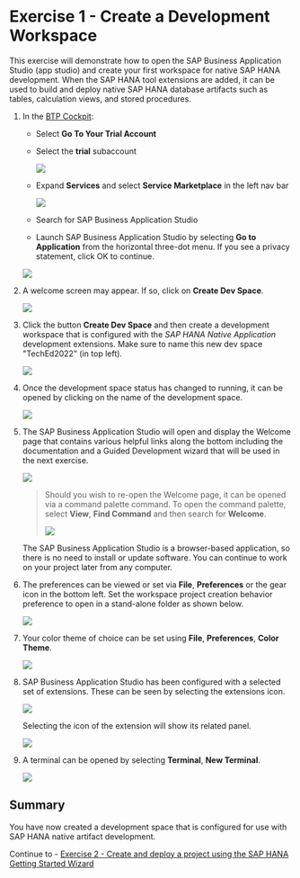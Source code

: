 # Exercise 1 - Create a Development Workspace

This exercise will demonstrate how to open the SAP Business Application Studio (app studio) and create your first workspace for native SAP HANA development.  When the SAP HANA tool extensions are added, it can be used to build and deploy native SAP HANA database artifacts such as tables, calculation views, and stored procedures.  

1. In the [BTP Cockpit](https://account.hanatrial.ondemand.com/trial/#/home/trial):
   * Select **Go To Your Trial Account**
   * Select the **trial** subaccount

       ![](images/TrialSubAccount.png)

   * Expand **Services** and select **Service Marketplace** in the left nav bar
    
       ![](images/ServiceMarketPlace.png)

   * Search for SAP Business Application Studio
   * Launch SAP Business Application Studio by selecting **Go to Application** from the horizontal three-dot menu.  If you see a privacy statement, click OK to continue.
    
    ![](images/create-or-open.png)

2. A welcome screen may appear.  If so, click on **Create Dev Space**.

    ![](images/Welcome-screen.png)

3. Click the button **Create Dev Space** and then create a development workspace that is configured with the *SAP HANA Native Application* development extensions.  Make sure to name this new dev space "TechEd2022" (in top left).

    ![](images/workspace.png)

4. Once the development space status has changed to running, it can be opened by clicking on the name of the development space.

    ![](images/started.png)

5. The SAP Business Application Studio will open and display the Welcome page that contains various helpful links along the bottom including the documentation and a Guided Development wizard that will be used in the next exercise.

    ![](images/Welcome.png)

    >Should you wish to re-open the Welcome page, it can be opened via a command palette command.  To open the command palette, select **View**, **Find Command** and then search for **Welcome**.
    >
    >![](images/re-open-welcome.png)

    The SAP Business Application Studio is a browser-based application, so there is no need to install or update software.  You can continue to work on your project later from any computer.

6. The preferences can be viewed or set via **File**, **Preferences** or the gear icon in the bottom left.  Set the workspace project creation behavior preference to open in a stand-alone folder as shown below.

    ![](images/preferences.png)

7. Your color theme of choice can be set using **File**, **Preferences**, **Color Theme**.

    ![](images/color-theme.png)

8. SAP Business Application Studio has been configured with a selected set of extensions.  These can be seen by selecting the extensions icon.  

    ![](images/extensions.png)

    Selecting the icon of the extension will show its related panel.   

    ![](images/git-panel.png)

9. A terminal can be opened by selecting **Terminal**, **New Terminal**.

    ![](images/terminal.png)


## Summary

You have now created a development space that is configured for use with SAP HANA native artifact development.

Continue to - [Exercise 2 - Create and deploy a project using the SAP HANA Getting Started Wizard](../ex2/README.md)

